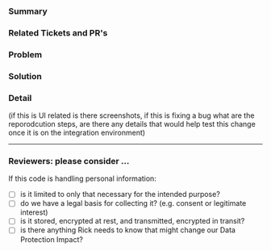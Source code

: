 ### Summary

### Related Tickets and PR's


### Problem

### Solution

### Detail
(if this is UI related is there screenshots, if this is fixing a bug what are the reporodcution steps, are there any details that would help test this change once it is on the integration environment)


----
### Reviewers: please consider ...

If this code is handling personal information:

- [ ] is it limited to only that necessary for the intended purpose?
- [ ] do we have a legal basis for collecting it? (e.g. consent or legitimate interest)
- [ ] is it stored, encrypted at rest, and transmitted, encrypted in transit?
- [ ] is there anything Rick needs to know that might change our Data Protection Impact?
